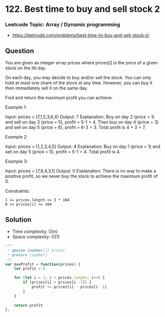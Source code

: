 # 122. Best time to buy and sell stock 2

### Leetcode Topic: Array / Dynamic programming

- https://leetcode.com/problems/best-time-to-buy-and-sell-stock-ii/

## Question
You are given an integer array prices where prices[i] is the price of a given stock on the ith day.

On each day, you may decide to buy and/or sell the stock. You can only hold at most one share of the stock at any time. However, you can buy it then immediately sell it on the same day.

Find and return the maximum profit you can achieve.

Example 1:

Input: prices = [7,1,5,3,6,4]
Output: 7
Explanation: Buy on day 2 (price = 1) and sell on day 3 (price = 5), profit = 5-1 = 4.
Then buy on day 4 (price = 3) and sell on day 5 (price = 6), profit = 6-3 = 3.
Total profit is 4 + 3 = 7.

Example 2:

Input: prices = [1,2,3,4,5]
Output: 4
Explanation: Buy on day 1 (price = 1) and sell on day 5 (price = 5), profit = 5-1 = 4.
Total profit is 4.

Example 3:

Input: prices = [7,6,4,3,1]
Output: 0
Explanation: There is no way to make a positive profit, so we never buy the stock to achieve the maximum profit of 0.

 

Constraints:

    1 <= prices.length <= 3 * 104
    0 <= prices[i] <= 104



## Solution

- Time complexity: O(n)
- Space complexity: O(1)

```javascript
/**
 * @param {number[]} prices
 * @return {number}
 */
var maxProfit = function(prices) {
    let profit = 0

    for (let i = 1; i < prices.length; i++) {
        if (prices[i] > prices[i -1]) {
            profit += prices[i] - prices[i -1]
        }
    }
    
    return profit
};
```
